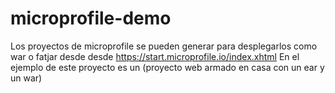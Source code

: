 # microprofile-demo
Los proyectos de microprofile se pueden generar para desplegarlos como war o fatjar desde desde https://start.microprofile.io/index.xhtml 
En el ejemplo de este proyecto es un (proyecto web armado en casa con un ear y un war)
